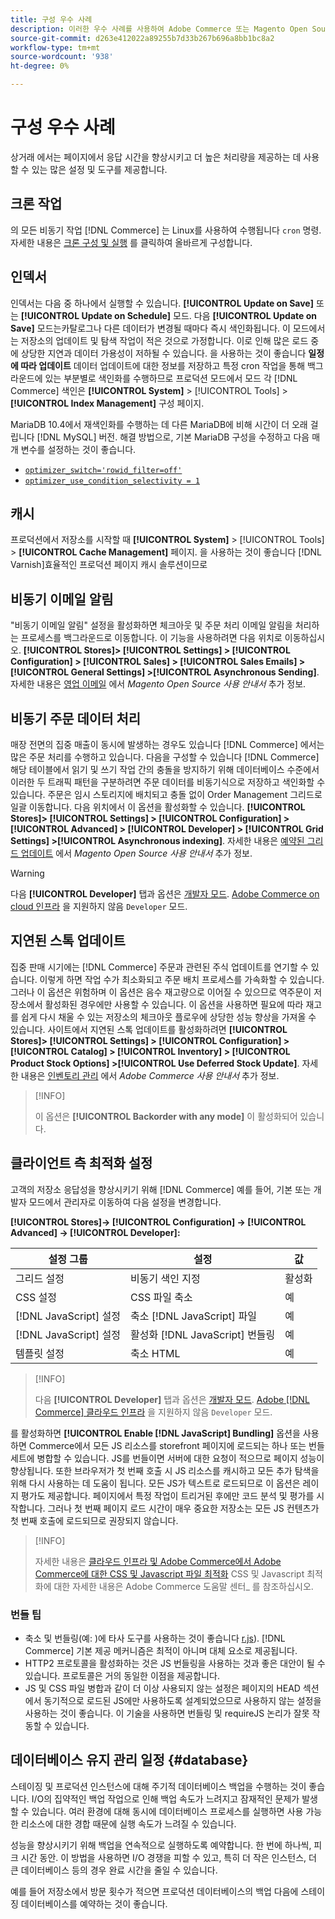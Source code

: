 ```yaml
---
title: 구성 우수 사례
description: 이러한 우수 사례를 사용하여 Adobe Commerce 또는 Magento Open Source 배포의 응답 시간을 최적화합니다.
source-git-commit: d263e412022a89255b7d33b267b696a8bb1bc8a2
workflow-type: tm+mt
source-wordcount: '938'
ht-degree: 0%

---
```



# 구성 우수 사례

상거래 에서는 페이지에서 응답 시간을 향상시키고 더 높은 처리량을 제공하는 데 사용할 수 있는 많은 설정 및 도구를 제공합니다.

## 크론 작업

의 모든 비동기 작업 [!DNL Commerce] 는 Linux를 사용하여 수행됩니다 `cron` 명령. 자세한 내용은 [크론 구성 및 실행](../configuration/cli/configure-cron-jobs.md) 를 클릭하여 올바르게 구성합니다.

## 인덱서

인덱서는 다음 중 하나에서 실행할 수 있습니다. **[!UICONTROL Update on Save]** 또는 **[!UICONTROL Update on Schedule]** 모드. 다음 **[!UICONTROL Update on Save]** 모드는카탈로그나 다른 데이터가 변경될 때마다 즉시 색인화됩니다. 이 모드에서는 저장소의 업데이트 및 탐색 작업이 적은 것으로 가정합니다. 이로 인해 많은 로드 중에 상당한 지연과 데이터 가용성이 저하될 수 있습니다. 을 사용하는 것이 좋습니다 **일정에 따라 업데이트** 데이터 업데이트에 대한 정보를 저장하고 특정 cron 작업을 통해 백그라운드에 있는 부분별로 색인화를 수행하므로 프로덕션 모드에서 모드 각 [!DNL Commerce] 색인은  **[!UICONTROL System]** > [!UICONTROL Tools] > **[!UICONTROL Index Management]** 구성 페이지.

MariaDB 10.4에서 재색인화를 수행하는 데 다른 MariaDB에 비해 시간이 더 오래 걸립니다 [!DNL MySQL] 버전. 해결 방법으로, 기본 MariaDB 구성을 수정하고 다음 매개 변수를 설정하는 것이 좋습니다.

* [`optimizer_switch='rowid_filter=off'`](https://mariadb.com/kb/en/optimizer-switch/)
* [`optimizer_use_condition_selectivity = 1`](https://mariadb.com/products/skysql/docs/reference/es/system-variables/optimizer_use_condition_selectivity/)

## 캐시

프로덕션에서 저장소를 시작할 때 **[!UICONTROL System]** > [!UICONTROL Tools] > **[!UICONTROL Cache Management]** 페이지. 을 사용하는 것이 좋습니다 [!DNL Varnish]효율적인 프로덕션 페이지 캐시 솔루션이므로

## 비동기 이메일 알림

&quot;비동기 이메일 알림&quot; 설정을 활성화하면 체크아웃 및 주문 처리 이메일 알림을 처리하는 프로세스를 백그라운드로 이동합니다. 이 기능을 사용하려면 다음 위치로 이동하십시오. **[!UICONTROL Stores]> [!UICONTROL Settings] > [!UICONTROL Configuration] > [!UICONTROL Sales] > [!UICONTROL Sales Emails] > [!UICONTROL General Settings] >[!UICONTROL Asynchronous Sending]**. 자세한 내용은 [영업 이메일](https://docs.magento.com/user-guide/configuration/sales/sales-emails.html) 에서 _Magento Open Source 사용 안내서_ 추가 정보.

## 비동기 주문 데이터 처리

매장 전면의 집중 매출이 동시에 발생하는 경우도 있습니다 [!DNL Commerce] 에서는 많은 주문 처리를 수행하고 있습니다. 다음을 구성할 수 있습니다 [!DNL Commerce] 해당 테이블에서 읽기 및 쓰기 작업 간의 충돌을 방지하기 위해 데이터베이스 수준에서 이러한 두 트래픽 패턴을 구분하려면 주문 데이터를 비동기식으로 저장하고 색인화할 수 있습니다. 주문은 임시 스토리지에 배치되고 충돌 없이 Order Management 그리드로 일괄 이동합니다. 다음 위치에서 이 옵션을 활성화할 수 있습니다. **[!UICONTROL Stores]> [!UICONTROL Settings] > [!UICONTROL Configuration] > [!UICONTROL Advanced] > [!UICONTROL Developer] > [!UICONTROL Grid Settings] >[!UICONTROL Asynchronous indexing]**. 자세한 내용은 [예약된 그리드 업데이트](https://docs.magento.com/user-guide/sales/order-grid-updates-schedule.html) 에서 _Magento Open Source 사용 안내서_ 추가 정보.

>[!WARNING]
>
>다음 **[!UICONTROL Developer]** 탭과 옵션은 [개발자 모드](../configuration/cli/set-mode.md). [Adobe Commerce on cloud 인프라](https://devdocs.magento.com/cloud/requirements/cloud-requirements.html#cloud-req-test) 을 지원하지 않음 `Developer` 모드.

## 지연된 스톡 업데이트

집중 판매 시기에는 [!DNL Commerce] 주문과 관련된 주식 업데이트를 연기할 수 있습니다. 이렇게 하면 작업 수가 최소화되고 주문 배치 프로세스를 가속화할 수 있습니다. 그러나 이 옵션은 위험하며 이 옵션은 음수 재고량으로 이어질 수 있으므로 역주문이 저장소에서 활성화된 경우에만 사용할 수 있습니다. 이 옵션을 사용하면 필요에 따라 재고를 쉽게 다시 채울 수 있는 저장소의 체크아웃 플로우에 상당한 성능 향상을 가져올 수 있습니다. 사이트에서 지연된 스톡 업데이트를 활성화하려면 **[!UICONTROL Stores]> [!UICONTROL Settings] > [!UICONTROL Configuration] > [!UICONTROL Catalog] > [!UICONTROL Inventory] > [!UICONTROL Product Stock Options] >[!UICONTROL Use Deferred Stock Update]**. 자세한 내용은 [인벤토리 관리](https://docs.magento.com/user-guide/catalog/inventory.html) 에서 _Adobe Commerce 사용 안내서_ 추가 정보.

>[!INFO]
>
>이 옵션은 **[!UICONTROL Backorder with any mode]** 이 활성화되어 있습니다.

## 클라이언트 측 최적화 설정

고객의 저장소 응답성을 향상시키기 위해 [!DNL Commerce] 예를 들어, 기본 또는 개발자 모드에서 관리자로 이동하여 다음 설정을 변경합니다.

**[!UICONTROL Stores]-> [!UICONTROL Configuration] -> [!UICONTROL Advanced] -> [!UICONTROL Developer]:**

| 설정 그룹 | 설정 | 값 |
| ------------------- | -------------------------- | ------ |
| 그리드 설정 | 비동기 색인 지정 | 활성화 |
| CSS 설정 | CSS 파일 축소 | 예 |
| [!DNL JavaScript] 설정 | 축소 [!DNL JavaScript] 파일 | 예 |
| [!DNL JavaScript] 설정 | 활성화 [!DNL JavaScript] 번들링 | 예 |
| 템플릿 설정 | 축소 HTML | 예 |

>[!INFO]
>
>다음 **[!UICONTROL Developer]** 탭과 옵션은 [개발자 모드](../configuration/cli/set-mode.md). [Adobe [!DNL Commerce] 클라우드 인프라](https://devdocs.magento.com/cloud/requirements/cloud-requirements.html#cloud-req-test) 을 지원하지 않음 `Developer` 모드.

를 활성화하면 **[!UICONTROL Enable [!DNL JavaScript] Bundling]** 옵션을 사용하면 Commerce에서 모든 JS 리소스를 storefront 페이지에 로드되는 하나 또는 번들 세트에 병합할 수 있습니다. JS를 번들이면 서버에 대한 요청이 적으므로 페이지 성능이 향상됩니다. 또한 브라우저가 첫 번째 호출 시 JS 리소스를 캐시하고 모든 추가 탐색을 위해 다시 사용하는 데 도움이 됩니다. 모든 JS가 텍스트로 로드되므로 이 옵션은 레이지 평가도 제공합니다. 페이지에서 특정 작업이 트리거된 후에만 코드 분석 및 평가를 시작합니다. 그러나 첫 번째 페이지 로드 시간이 매우 중요한 저장소는 모든 JS 컨텐츠가 첫 번째 호출에 로드되므로 권장되지 않습니다.

>[!INFO]
>
>자세한 내용은 [클라우드 인프라 및 Adobe Commerce에서 Adobe Commerce에 대한 CSS 및 Javascript 파일 최적화](https://support.magento.com/hc/en-us/articles/360044482152) CSS 및 Javascript 최적화에 대한 자세한 내용은 Adobe Commerce 도움말 센터_ 를 참조하십시오.

### 번들 팁

* 축소 및 번들링(예: )에 타사 도구를 사용하는 것이 좋습니다 [r.js](https://requirejs.org/)). [!DNL Commerce] 기본 제공 메커니즘은 최적이 아니며 대체 요소로 제공됩니다.
* HTTP2 프로토콜을 활성화하는 것은 JS 번들링을 사용하는 것과 좋은 대안이 될 수 있습니다. 프로토콜은 거의 동일한 이점을 제공합니다.
* JS 및 CSS 파일 병합과 같이 더 이상 사용되지 않는 설정은 페이지의 HEAD 섹션에서 동기적으로 로드된 JS에만 사용하도록 설계되었으므로 사용하지 않는 설정을 사용하는 것이 좋습니다. 이 기술을 사용하면 번들링 및 requireJS 논리가 잘못 작동할 수 있습니다.

## 데이터베이스 유지 관리 일정 {#database}

스테이징 및 프로덕션 인스턴스에 대해 주기적 데이터베이스 백업을 수행하는 것이 좋습니다. I/O의 집약적인 백업 작업으로 인해 백업 속도가 느려지고 잠재적인 문제가 발생할 수 있습니다. 여러 환경에 대해 동시에 데이터베이스 프로세스를 실행하면 사용 가능한 리소스에 대한 경합 때문에 실행 속도가 느려질 수 있습니다.

성능을 향상시키기 위해 백업을 연속적으로 실행하도록 예약합니다. 한 번에 하나씩, 피크 시간 동안. 이 방법을 사용하면 I/O 경쟁을 피할 수 있고, 특히 더 작은 인스턴스, 더 큰 데이터베이스 등의 경우 완료 시간을 줄일 수 있습니다.

예를 들어 저장소에서 방문 횟수가 적으면 프로덕션 데이터베이스의 백업 다음에 스테이징 데이터베이스를 예약하는 것이 좋습니다.
